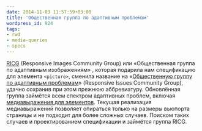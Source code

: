 ```yaml
---
date: 2014-11-03 11:57:59+03:00
title: 'Общественная группа по адаптивным проблемам'
wordpress_id: 924
tags:
- rwd
- media-queries
- specs
---
```


[RICG](http://responsiveimages.org) (Responsive Images Community Group) или «Общественная группа по адаптивным изображениям» , которая подарила нам спецификацию для элемента `<picture>`, сменила название на «[Общественную группу по адаптивным проблемам](http://ricg.io/)» (Responsive Issues Community Group), удачно сохранив при этом прежнюю аббревиатуру. Обновлённая группа займётся всем спектром адаптивных проблем, включая [медиавыражения для элементов](https://responsiveimagescg.github.io/eq-usecases/). Текущая реализация медиавыражений позволяет опираться только на размеры вьюпорта страницы и не подходит для более сложных случаев. Поиском таких случаев и проектированием спецификации и займётся группа RICG.
